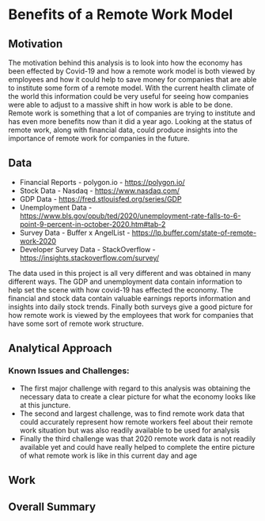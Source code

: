 # Benefits of a Remote Work Model

## Motivation
The motivation behind this analysis is to look into how the economy has been effected by Covid-19 and how a remote work model is both viewed by employees and how it could help to save money for companies that are able to institute some form of a remote model. With the current health climate of the world this information could be very useful for seeing how companies were able to adjust to a massive shift in how work is able to be done. Remote work is something that a lot of companies are trying to institute and has even more benefits now than it did a year ago. Looking at the status of remote work, along with financial data, could produce insights into the importance of remote work for companies in the future.
## Data
* Financial Reports - polygon.io - https://polygon.io/ 
* Stock Data - Nasdaq - https://www.nasdaq.com/ 
* GDP Data - https://fred.stlouisfed.org/series/GDP
* Unemployment Data - https://www.bls.gov/opub/ted/2020/unemployment-rate-falls-to-6-point-9-percent-in-october-2020.htm#tab-2
* Survey Data - Buffer x AngelList - https://lp.buffer.com/state-of-remote-work-2020
* Developer Survey Data - StackOverflow - https://insights.stackoverflow.com/survey/ 

The data used in this project is all very different and was obtained in many different ways. The GDP and unemployment data contain information to help set the scene with how covid-19 has effected the economy. The financial and stock data contain valuable earnings reports information and insights into daily stock trends. Finally both surveys give a good picture for how remote work is viewed by the employees that work for companies that have some sort of remote work structure.
## Analytical Approach
### Known Issues and Challenges:
* The first major challenge with regard to this analysis was obtaining the necessary data to create a clear picture for what the economy looks like at this juncture.  
* The second and largest challenge, was to find remote work data that could accurately represent how remote workers feel about their remote work situation but was also readily available to be used for analysis
* Finally the third challenge was that 2020 remote work data is not readily available yet and could have really helped to complete the entire picture of what remote work is like in this current day and age

## Work

## Overall Summary 





  
